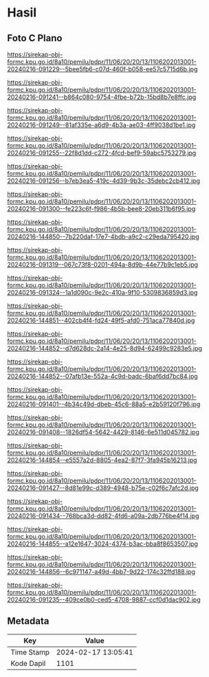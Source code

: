 # Hasil

## Foto C Plano

https://sirekap-obj-formc.kpu.go.id/8a10/pemilu/pdpr/11/06/20/20/13/1106202013001-20240216-091229--5bee5fb6-c07d-460f-b058-ee57c5715d6b.jpg

https://sirekap-obj-formc.kpu.go.id/8a10/pemilu/pdpr/11/06/20/20/13/1106202013001-20240216-091241--b864c080-9754-4fbe-b72b-15bd8b7e8ffc.jpg

https://sirekap-obj-formc.kpu.go.id/8a10/pemilu/pdpr/11/06/20/20/13/1106202013001-20240216-091249--81af335e-a6d9-4b3a-ae03-4ff9038d1be1.jpg

https://sirekap-obj-formc.kpu.go.id/8a10/pemilu/pdpr/11/06/20/20/13/1106202013001-20240216-091255--22f8d1dd-c272-4fcd-bef9-59abc5753279.jpg

https://sirekap-obj-formc.kpu.go.id/8a10/pemilu/pdpr/11/06/20/20/13/1106202013001-20240216-091256--b7eb3ea5-419c-4d39-9b3c-35debc2cb412.jpg

https://sirekap-obj-formc.kpu.go.id/8a10/pemilu/pdpr/11/06/20/20/13/1106202013001-20240216-091300--fe223c6f-f986-4b5b-bee8-20eb311b6f95.jpg

https://sirekap-obj-formc.kpu.go.id/8a10/pemilu/pdpr/11/06/20/20/13/1106202013001-20240216-144850--7b220daf-17e7-4bdb-a9c2-c29eda795420.jpg

https://sirekap-obj-formc.kpu.go.id/8a10/pemilu/pdpr/11/06/20/20/13/1106202013001-20240216-091319--067c73f8-0201-494a-8d9b-44e77b9c1eb5.jpg

https://sirekap-obj-formc.kpu.go.id/8a10/pemilu/pdpr/11/06/20/20/13/1106202013001-20240216-091324--1a1d090c-9e2c-410a-9f10-5309836859d3.jpg

https://sirekap-obj-formc.kpu.go.id/8a10/pemilu/pdpr/11/06/20/20/13/1106202013001-20240216-144851--402cb4f4-fd24-49f5-afd0-751aca77840d.jpg

https://sirekap-obj-formc.kpu.go.id/8a10/pemilu/pdpr/11/06/20/20/13/1106202013001-20240216-144852--d7d628dc-2a14-4e25-8d94-62499c9283e5.jpg

https://sirekap-obj-formc.kpu.go.id/8a10/pemilu/pdpr/11/06/20/20/13/1106202013001-20240216-144852--07afb13e-552a-4c9d-badc-6baf6dd7bc84.jpg

https://sirekap-obj-formc.kpu.go.id/8a10/pemilu/pdpr/11/06/20/20/13/1106202013001-20240216-091401--4b34c49d-dbeb-45c6-88a5-e2b59120f796.jpg

https://sirekap-obj-formc.kpu.go.id/8a10/pemilu/pdpr/11/06/20/20/13/1106202013001-20240216-091408--1826df54-5642-4429-8146-6e511d045782.jpg

https://sirekap-obj-formc.kpu.go.id/8a10/pemilu/pdpr/11/06/20/20/13/1106202013001-20240216-144854--e5557a2d-8805-4ea2-87f7-3fa945b16213.jpg

https://sirekap-obj-formc.kpu.go.id/8a10/pemilu/pdpr/11/06/20/20/13/1106202013001-20240216-091427--8d81e99c-d389-4948-b75e-c02f6c7afc2d.jpg

https://sirekap-obj-formc.kpu.go.id/8a10/pemilu/pdpr/11/06/20/20/13/1106202013001-20240216-091434--768bca3d-dd82-4fd6-a09a-2db776be4f14.jpg

https://sirekap-obj-formc.kpu.go.id/8a10/pemilu/pdpr/11/06/20/20/13/1106202013001-20240216-144855--a12e1647-3024-4374-b3ac-bba8f8653507.jpg

https://sirekap-obj-formc.kpu.go.id/8a10/pemilu/pdpr/11/06/20/20/13/1106202013001-20240216-144856--6c971147-a49d-4bb7-9d22-174c32ffd188.jpg

https://sirekap-obj-formc.kpu.go.id/8a10/pemilu/pdpr/11/06/20/20/13/1106202013001-20240216-091235--409ce0b0-ced5-4708-9887-ccf0d1dac902.jpg


## Metadata

| Key        | Value               |
| ---------- | ------------------- |
| Time Stamp | 2024-02-17 13:05:41 |
| Kode Dapil | 1101                |



